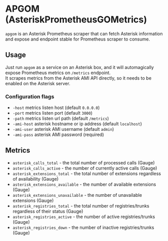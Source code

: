 # APGOM (AsteriskPrometheusGOMetrics)
`apgom` is an Asterisk Prometheus scraper that can fetch Asterisk information and expose and endpoint 
stable for Prometheus scraper to consume.

## Usage
Just run `apgom` as a service on an Asterisk box,
and it will automagically expose Prometheus metrics on `/metrics` endpoint.     
It scrapes metrics from the Asterisk AMI API directly, so it needs to be enabled on the Asterisk server.

### Configuration flags
* `-host` metrics listen host (default `0.0.0.0`)
* `-port` metrics listen port (default `3000`)
* `-path` metrics listen url path (default `/metrics`)
* `-ami-host` asterisk hostname or ip address (default `localhost`)
* `-ami-user` asterisk AMI username (default `admin`)
* `-ami-pass` asterisk AMI password (required)

## Metrics
* `asterisk_calls_total` - the total number of processed calls (Gauge)
* `asterisk_calls_active` - the number of currently active calls (Gauge)
* `asterisk_extensions_total` - the total number of extensions regardless of availability (Gauge)
* `asterisk_extensions_available` - the number of available extensions (Gauge)
* `asterisk_extensions_unavailable` - the number of unavailable extensions (Gauge)
* `asterisk_registries_total` - the total number of registries/trunks regardless of their status (Gauge)
* `asterisk_registries_active` - the number of active registries/trunks (Gauge)
* `asterisk_registries_down` - the number of inactive registries/trunks (Gauge)
